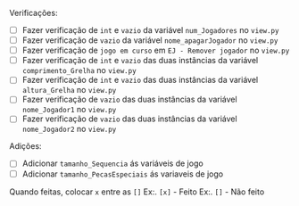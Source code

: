 Verificações:

- [ ] Fazer verificação de `int` e `vazio` da variável `num_Jogadores` no `view.py`
- [ ] Fazer verificação de `vazio` da variável `nome_apagarJogador` no `view.py`
- [ ] Fazer verificação de `jogo em curso` em `EJ - Remover jogador` no `view.py`
- [ ] Fazer verificação de `int` e `vazio` das duas instâncias da variável `comprimento_Grelha` no `view.py`
- [ ] Fazer verificação de `int` e `vazio` das duas instâncias da variável `altura_Grelha` no `view.py`
- [ ] Fazer verificação de `vazio` das duas instâncias da variável `nome_Jogador1` no `view.py`
- [ ] Fazer verificação de `vazio` das duas instâncias da variável `nome_Jogador2` no `view.py`

Adições:

- [ ] Adicionar `tamanho_Sequencia` ás variáveis de jogo
- [ ] Adicionar `tamanho_PecasEspeciais` ás variaveis de jogo

Quando feitas, colocar `x` entre as `[]` 
    Ex:. `[x]` - Feito
    Ex:. `[]` - Não feito
